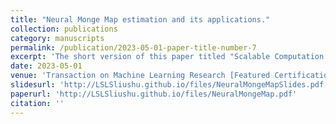 ```yaml
---
title: "Neural Monge Map estimation and its applications."
collection: publications
category: manuscripts
permalink: /publication/2023-05-01-paper-title-number-7
excerpt: 'The short version of this paper titled "Scalable Computation of Monge Maps with General Costs" is published at ICLR 2022 Workshop on Deep Generative Models for Highly Structured Data (DGM4HSD). https://openreview.net/forum?id=rEnGR3VdDW5'
date: 2023-05-01
venue: 'Transaction on Machine Learning Research [Featured Certification]'
slidesurl: 'http://LSLSliushu.github.io/files/NeuralMongeMapSlides.pdf'
paperurl: 'http://LSLSliushu.github.io/files/NeuralMongeMap.pdf'
citation: ''
---
```

